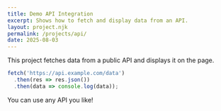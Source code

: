 ```yaml
---
title: Demo API Integration
excerpt: Shows how to fetch and display data from an API.
layout: project.njk
permalink: /projects/api/
date: 2025-08-03
---
```


This project fetches data from a public API and displays it on the page.

```js
fetch('https://api.example.com/data')
  .then(res => res.json())
  .then(data => console.log(data));
```

You can use any API you like!
